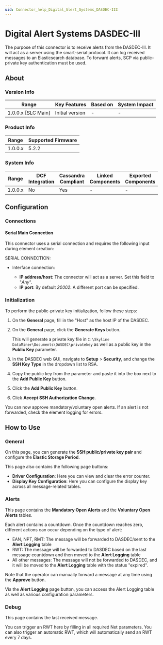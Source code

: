 ```yaml
---
uid: Connector_help_Digital_Alert_Systems_DASDEC-III
---
```



# Digital Alert Systems DASDEC-III

The purpose of this connector is to receive alerts from the DASDEC-III. It will act as a server using the smart-serial protocol. It can log received messages to an Elasticsearch database. To forward alerts, SCP via public-private key authentication must be used.

## About

### Version Info

| Range                | Key Features     | Based on     | System Impact     |
|----------------------|------------------|--------------|-------------------|
| 1.0.0.x [SLC Main]   | Initial version  | -            | -                 |

### Product Info

| Range     | Supported Firmware     |
|-----------|------------------------|
| 1.0.0.x   | 5.2.2                  |

### System Info

| Range     | DCF Integration     | Cassandra Compliant     | Linked Components     | Exported Components     |
|-----------|---------------------|-------------------------|-----------------------|-------------------------|
| 1.0.0.x   | No                  | Yes                     | -                     | -                       |

## Configuration

### Connections

#### Serial Main Connection

This connector uses a serial connection and requires the following input during element creation:

SERIAL CONNECTION:

- Interface connection:

  - **IP address/host**: The connector will act as a server. Set this field to "*Any*".
  - **IP port**: By default *20002*. A different port can be specified.

### Initialization

To perform the public-private key initialization, follow these steps:

1. On the **General** page, fill in the "Host" as the host IP of the DASDEC.

1. On the **General** page, click the **Generate Keys** button.

   This will generate a private key file in `C:\Skyline DataMiner\Documents\DASDEC\privatekey` as well as a public key in the **Public Key** parameter.

1. In the DASDEC web GUI, navigate to **Setup** > **Security**, and change the **SSH Key Type** in the dropdown list to RSA.

1. Copy the public key from the parameter and paste it into the box next to the **Add Public Key** button.

1. Click the **Add Public Key** button.

1. Click **Accept SSH Authorization Change**.

You can now approve mandatory/voluntary open alerts. If an alert is not forwarded, check the element logging for errors.

## How to Use

### General

On this page, you can generate the **SSH public/private key pair** and configure the **Elastic Storage Period**.

This page also contains the following page buttons:

- **Driver Configuration**: Here you can view and clear the error counter.
- **Display Key Configuration**: Here you can configure the display key across all message-related tables.

### Alerts

This page contains the **Mandatory Open Alerts** and the **Voluntary Open Alerts** tables.

Each alert contains a countdown. Once the countdown reaches zero, different actions can occur depending on the type of alert:

- EAN, NPT, RMT: The message will be forwarded to DASDEC/sent to the **Alert Logging** table
- RWT: The message will be forwarded to DASDEC based on the last message countdown and then moved to the **Alert Logging** table
- All other messages: The message will not be forwarded to DASDEC, and it will be moved to the **Alert Logging** table with the status "expired".

Note that the operator can manually forward a message at any time using the **Approve** button.

Via the **Alert Logging** page button, you can access the Alert Logging table as well as various configuration parameters.

### Debug

This page contains the last received message.

You can trigger an RWT here by filling in all required Net parameters. You can also trigger an automatic RWT, which will automatically send an RWT every 7 days.
